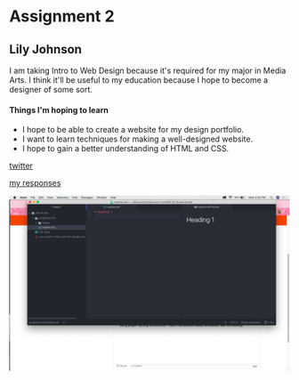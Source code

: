 # Assignment 2
## Lily Johnson


I am taking Intro to Web Design because it's required for my major in Media Arts. I think it'll be useful to my education because I hope to become a designer of some sort.

#### Things I'm hoping to learn
- I hope to be able to create a website for my design portfolio.
- I want to learn techniques for making a well-designed website.
- I hope to gain a better understanding of HTML and CSS.

[twitter](https://twitter.com)

[my responses](./responses.txt)

![my screenshot](./images/screenshot.png)
